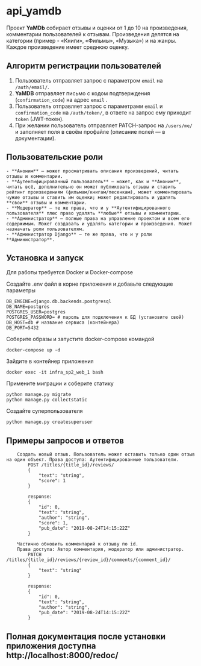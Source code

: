 # api_yamdb
   Проект **YaMDb** собирает отзывы и оценки от 1 до 10 на произведения, комментарии пользователей к отзывам. Произведения делятся на категории (пример - «Книги», «Фильмы», «Музыка») и на жанры. Каждое произведение имеет среднюю оценку.
    
## Алгоритм регистрации пользователей
1. Пользователь отправляет запрос с параметром `email` на `/auth/email/`.
2. **YaMDB** отправляет письмо с кодом подтверждения (`confirmation_code`) на адрес  `email` .
3. Пользователь отправляет запрос с параметрами `email` и `confirmation_code` на `/auth/token/`, в ответе на запрос ему приходит `token` (JWT-токен).
4. При желании пользователь отправляет PATCH-запрос на `/users/me/` и заполняет поля в своём профайле (описание полей — в документации).
    
## Пользовательские роли
    - **Аноним** — может просматривать описания произведений, читать отзывы и комментарии.
    - **Аутентифицированный пользователь** — может, как и **Аноним**, читать всё, дополнительно он может публиковать отзывы и ставить рейтинг произведениям (фильмам/книгам/песенкам), может комментировать чужие отзывы и ставить им оценки; может редактировать и удалять **свои** отзывы и комментарии.
    - **Модератор** — те же права, что и у **Аутентифицированного пользователя** плюс право удалять **любые** отзывы и комментарии.
    - **Администратор** — полные права на управление проектом и всем его содержимым. Может создавать и удалять категории и произведения. Может назначать роли пользователям.
    - **Администратор Django** — те же права, что и у роли **Администратор**.
    
## Установка и запуск
Для работы требуется Docker и Docker-compose  

Создайте .env файл в корне приложения и добавьте следующие параметры
```
DB_ENGINE=django.db.backends.postgresql 
DB_NAME=postgres 
POSTGRES_USER=postgres 
POSTGRES_PASSWORD= # пароль для подключения к БД (установите свой)
DB_HOST=db # название сервиса (контейнера)
DB_PORT=5432 
```
Соберите образы и запустите docker-compose командой
```
docker-compose up -d
```
Зайдите в контейнер приложения
```
docker exec -it infra_sp2_web_1 bash
```
Примените миграции и соберите статику
```
python manage.py migrate
python manage.py collectstatic
```
Создайте суперпользователя
```
python manage.py createsuperuser
```

## Примеры запросов и ответов
        Создать новый отзыв. Пользователь может оставить только один отзыв на один объект. Права доступа: Аутентифицированные пользователи.
            POST /titles/{title_id}/reviews/
            {
                "text": "string",
                "score": 1
            }
        
            response:
            {
                "id": 0,
                "text": "string",
                "author": "string",
                "score": 1,
                "pub_date": "2019-08-24T14:15:22Z"
            }
        
        Частично обновить комментарий к отзыву по id.
        Права доступа: Автор комментария, модератор или администратор.
            PATCH /titles/{title_id}/reviews/{review_id}/comments/{comment_id}/
            {
                "text": "string"
            }
            
            response:
            {
                "id": 0,
                "text": "string",
                "author": "string",
                "pub_date": "2019-08-24T14:15:22Z"
            }
            
## Полная документация после установки приложения доступна http://localhost:8000/redoc/

